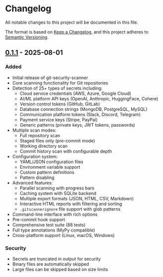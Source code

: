 # Changelog

All notable changes to this project will be documented in this file.

The format is based on [Keep a Changelog](https://keepachangelog.com/en/1.0.0/),
and this project adheres to [Semantic Versioning](https://semver.org/spec/v2.0.0.html).

## [0.1.1] - 2025-08-01

### Added
- Initial release of git-security-scanner
- Core scanning functionality for Git repositories
- Detection of 25+ types of secrets including:
  - Cloud service credentials (AWS, Azure, Google Cloud)
  - AI/ML platform API keys (OpenAI, Anthropic, HuggingFace, Cohere)
  - Version control tokens (GitHub, GitLab)
  - Database connection strings (MongoDB, PostgreSQL, MySQL)
  - Communication platform tokens (Slack, Discord, Telegram)
  - Payment service keys (Stripe, PayPal)
  - Generic patterns (private keys, JWT tokens, passwords)
- Multiple scan modes:
  - Full repository scan
  - Staged files only (pre-commit mode)
  - Working directory scan
  - Commit history scan with configurable depth
- Configuration system:
  - YAML/JSON configuration files
  - Environment variable support
  - Custom pattern definitions
  - Pattern disabling
- Advanced features:
  - Parallel scanning with progress bars
  - Caching system with SQLite backend
  - Multiple export formats (JSON, HTML, CSV, Markdown)
  - Interactive HTML reports with filtering and sorting
  - `.gitscannerignore` file support with glob patterns
- Command-line interface with rich options
- Pre-commit hook support
- Comprehensive test suite (88 tests)
- Full type annotations (MyPy compatible)
- Cross-platform support (Linux, macOS, Windows)

### Security
- Secrets are truncated in output for security
- Binary files are automatically skipped
- Large files can be skipped based on size limits

[0.1.0]: https://github.com/vyacheslavmeyerzon/security-scanner/releases/tag/v0.1.0
[0.1.1]: https://github.com/vyacheslavmeyerzon/security-scanner/releases/tag/v0.1.1
[0.1.2]: https://github.com/vyacheslavmeyerzon/security-scanner/releases/tag/v0.1.2
[0.1.3]: https://github.com/vyacheslavmeyerzon/security-scanner/releases/tag/v0.1.3

